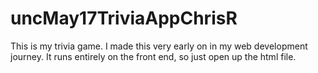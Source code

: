 # uncMay17TriviaAppChrisR
This is my trivia game. I made this very early on in my web development journey. It runs entirely on the front end, so just open up the html file.

